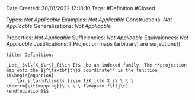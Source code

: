 <br />
<br />

Date Created: 30/01/2022 12:10:10
Tags: #Definition #Closed 

Types: _Not Applicable_
Examples: _Not Applicable_
Constructions: _Not Applicable_
Generalizations: _Not Applicable_

Properties: _Not Applicable_
Sufficiencies: _Not Applicable_
Equivalences: _Not Applicable_
Justifications: [[Projection maps (arbitrary) are surjections]]

``` ad-Definition
title: Definition.

_Let_ $\l\{X_i\r\}_{i\in I}$ _be an indexed family. The **projection map onto the $j^\textbf{th}$ coordinate** is the function_
$$\begin{equation}
    \pi_j:\prod\limits_{i\in I}X_i\to X_j\ \ \ \ \textrm{\it{mapping}}\ \ \ \ f\mapsto f\l(j\r).
\end{equation}$$

```
